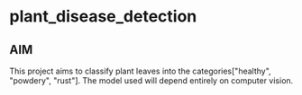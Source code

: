 # plant_disease_detection

## AIM
This project aims to classify plant leaves into the categories["healthy", "powdery", "rust"].
The model used will depend entirely on computer vision.